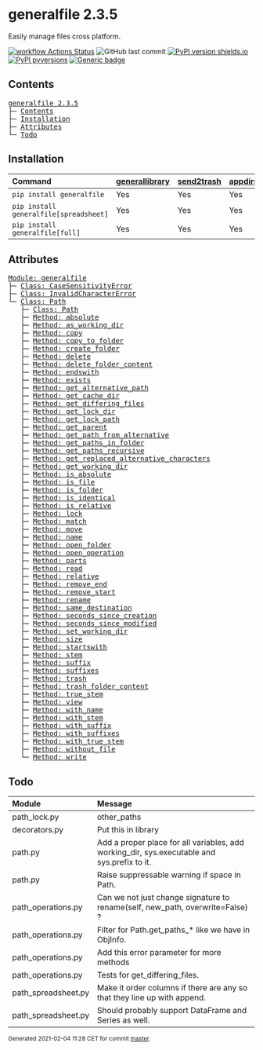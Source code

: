 # generalfile 2.3.5
Easily manage files cross platform.

[![workflow Actions Status](https://github.com/ManderaGeneral/generalfile/workflows/workflow/badge.svg)](https://github.com/ManderaGeneral/generalfile/actions)
![GitHub last commit](https://img.shields.io/github/last-commit/ManderaGeneral/generalfile)
[![PyPI version shields.io](https://img.shields.io/pypi/v/generalfile.svg)](https://pypi.org/project/generalfile/)
[![PyPI pyversions](https://img.shields.io/pypi/pyversions/generalfile.svg)](https://pypi.python.org/pypi/generalfile/)
[![Generic badge](https://img.shields.io/badge/platforms-windows%20%7C%20ubuntu-blue.svg)](https://shields.io/)

## Contents
<pre>
<a href='#generalfile-2.3.5'>generalfile 2.3.5</a>
├─ <a href='#Contents'>Contents</a>
├─ <a href='#Installation'>Installation</a>
├─ <a href='#Attributes'>Attributes</a>
└─ <a href='#Todo'>Todo</a>
</pre>

## Installation
| Command                                | <a href='https://pypi.org/project/generallibrary'>generallibrary</a>   | <a href='https://pypi.org/project/send2trash'>send2trash</a>   | <a href='https://pypi.org/project/appdirs'>appdirs</a>   | <a href='https://pypi.org/project/pandas'>pandas</a>   |
|:---------------------------------------|:-----------------------------------------------------------------------|:---------------------------------------------------------------|:---------------------------------------------------------|:-------------------------------------------------------|
| `pip install generalfile`              | Yes                                                                    | Yes                                                            | Yes                                                      | No                                                     |
| `pip install generalfile[spreadsheet]` | Yes                                                                    | Yes                                                            | Yes                                                      | Yes                                                    |
| `pip install generalfile[full]`        | Yes                                                                    | Yes                                                            | Yes                                                      | Yes                                                    |

## Attributes
<pre>
<a href='https://github.com/ManderaGeneral/generalfile/blob/master/generalfile/__init__.py#L1'>Module: generalfile</a>
├─ <a href='https://github.com/ManderaGeneral/generalfile/blob/master/generalfile/errors.py#L4'>Class: CaseSensitivityError</a>
├─ <a href='https://github.com/ManderaGeneral/generalfile/blob/master/generalfile/errors.py#L5'>Class: InvalidCharacterError</a>
└─ <a href='https://github.com/ManderaGeneral/generalfile/blob/master/generalfile/path.py#L17'>Class: Path</a>
   ├─ <a href='https://github.com/ManderaGeneral/generalfile/blob/master/generalfile/path.py#L17'>Class: Path</a>
   ├─ <a href='https://github.com/ManderaGeneral/generalfile/blob/master/generalfile/path_strings.py#L58'>Method: absolute</a>
   ├─ <a href='https://github.com/ManderaGeneral/generalfile/blob/master/generalfile/path_lock.py#L124'>Method: as_working_dir</a>
   ├─ <a href='https://github.com/ManderaGeneral/generalfile/blob/master/generalfile/path_operations.py#L11'>Method: copy</a>
   ├─ <a href='https://github.com/ManderaGeneral/generalfile/blob/master/generalfile/path_operations.py#L211'>Method: copy_to_folder</a>
   ├─ <a href='https://github.com/ManderaGeneral/generalfile/blob/master/generalfile/path_operations.py#L321'>Method: create_folder</a>
   ├─ <a href='https://github.com/ManderaGeneral/generalfile/blob/master/generalfile/path_operations.py#L35'>Method: delete</a>
   ├─ <a href='https://github.com/ManderaGeneral/generalfile/blob/master/generalfile/path_operations.py#L35'>Method: delete_folder_content</a>
   ├─ <a href='https://github.com/ManderaGeneral/generalfile/blob/master/generalfile/path_strings.py#L101'>Method: endswith</a>
   ├─ <a href='https://github.com/ManderaGeneral/generalfile/blob/master/generalfile/path_operations.py#L239'>Method: exists</a>
   ├─ <a href='https://github.com/ManderaGeneral/generalfile/blob/master/generalfile/path_strings.py#L31'>Method: get_alternative_path</a>
   ├─ <a href='https://github.com/ManderaGeneral/generalfile/blob/master/generalfile/path_operations.py#L338'>Method: get_cache_dir</a>
   ├─ <a href='https://github.com/ManderaGeneral/generalfile/blob/master/generalfile/path_operations.py#L11'>Method: get_differing_files</a>
   ├─ <a href='https://github.com/ManderaGeneral/generalfile/blob/master/generalfile/path_operations.py#L346'>Method: get_lock_dir</a>
   ├─ <a href='https://github.com/ManderaGeneral/generalfile/blob/master/generalfile/path_strings.py#L41'>Method: get_lock_path</a>
   ├─ <a href='https://github.com/ManderaGeneral/generalfile/blob/master/generalfile/path.py#L41'>Method: get_parent</a>
   ├─ <a href='https://github.com/ManderaGeneral/generalfile/blob/master/generalfile/path_strings.py#L47'>Method: get_path_from_alternative</a>
   ├─ <a href='https://github.com/ManderaGeneral/generalfile/blob/master/generalfile/path_operations.py#L11'>Method: get_paths_in_folder</a>
   ├─ <a href='https://github.com/ManderaGeneral/generalfile/blob/master/generalfile/path_operations.py#L11'>Method: get_paths_recursive</a>
   ├─ <a href='https://github.com/ManderaGeneral/generalfile/blob/master/generalfile/path_strings.py#L21'>Method: get_replaced_alternative_characters</a>
   ├─ <a href='https://github.com/ManderaGeneral/generalfile/blob/master/generalfile/path_operations.py#L354'>Method: get_working_dir</a>
   ├─ <a href='https://github.com/ManderaGeneral/generalfile/blob/master/generalfile/path_strings.py#L81'>Method: is_absolute</a>
   ├─ <a href='https://github.com/ManderaGeneral/generalfile/blob/master/generalfile/path_operations.py#L227'>Method: is_file</a>
   ├─ <a href='https://github.com/ManderaGeneral/generalfile/blob/master/generalfile/path_operations.py#L233'>Method: is_folder</a>
   ├─ <a href='https://github.com/ManderaGeneral/generalfile/blob/master/generalfile/path_operations.py#L452'>Method: is_identical</a>
   ├─ <a href='https://github.com/ManderaGeneral/generalfile/blob/master/generalfile/path_strings.py#L87'>Method: is_relative</a>
   ├─ <a href='https://github.com/ManderaGeneral/generalfile/blob/master/generalfile/path_lock.py#L115'>Method: lock</a>
   ├─ <a href='https://github.com/ManderaGeneral/generalfile/blob/master/generalfile/path_strings.py#L251'>Method: match</a>
   ├─ <a href='https://github.com/ManderaGeneral/generalfile/blob/master/generalfile/path_operations.py#L219'>Method: move</a>
   ├─ <a href='https://github.com/ManderaGeneral/generalfile/blob/master/generalfile/path_strings.py#L156'>Method: name</a>
   ├─ <a href='https://github.com/ManderaGeneral/generalfile/blob/master/generalfile/path_operations.py#L331'>Method: open_folder</a>
   ├─ <a href='https://github.com/ManderaGeneral/generalfile/blob/master/generalfile/path_operations.py#L94'>Method: open_operation</a>
   ├─ <a href='https://github.com/ManderaGeneral/generalfile/blob/master/generalfile/path_strings.py#L149'>Method: parts</a>
   ├─ <a href='https://github.com/ManderaGeneral/generalfile/blob/master/generalfile/path_operations.py#L120'>Method: read</a>
   ├─ <a href='https://github.com/ManderaGeneral/generalfile/blob/master/generalfile/path_strings.py#L69'>Method: relative</a>
   ├─ <a href='https://github.com/ManderaGeneral/generalfile/blob/master/generalfile/path_strings.py#L125'>Method: remove_end</a>
   ├─ <a href='https://github.com/ManderaGeneral/generalfile/blob/master/generalfile/path_strings.py#L109'>Method: remove_start</a>
   ├─ <a href='https://github.com/ManderaGeneral/generalfile/blob/master/generalfile/path_operations.py#L11'>Method: rename</a>
   ├─ <a href='https://github.com/ManderaGeneral/generalfile/blob/master/generalfile/path_strings.py#L141'>Method: same_destination</a>
   ├─ <a href='https://github.com/ManderaGeneral/generalfile/blob/master/generalfile/path_operations.py#L11'>Method: seconds_since_creation</a>
   ├─ <a href='https://github.com/ManderaGeneral/generalfile/blob/master/generalfile/path_operations.py#L11'>Method: seconds_since_modified</a>
   ├─ <a href='https://github.com/ManderaGeneral/generalfile/blob/master/generalfile/path_operations.py#L374'>Method: set_working_dir</a>
   ├─ <a href='https://github.com/ManderaGeneral/generalfile/blob/master/generalfile/path_operations.py#L11'>Method: size</a>
   ├─ <a href='https://github.com/ManderaGeneral/generalfile/blob/master/generalfile/path_strings.py#L93'>Method: startswith</a>
   ├─ <a href='https://github.com/ManderaGeneral/generalfile/blob/master/generalfile/path_strings.py#L170'>Method: stem</a>
   ├─ <a href='https://github.com/ManderaGeneral/generalfile/blob/master/generalfile/path_strings.py#L198'>Method: suffix</a>
   ├─ <a href='https://github.com/ManderaGeneral/generalfile/blob/master/generalfile/path_strings.py#L237'>Method: suffixes</a>
   ├─ <a href='https://github.com/ManderaGeneral/generalfile/blob/master/generalfile/path_operations.py#L35'>Method: trash</a>
   ├─ <a href='https://github.com/ManderaGeneral/generalfile/blob/master/generalfile/path_operations.py#L35'>Method: trash_folder_content</a>
   ├─ <a href='https://github.com/ManderaGeneral/generalfile/blob/master/generalfile/path_strings.py#L184'>Method: true_stem</a>
   ├─ <a href='https://github.com/ManderaGeneral/generalfile/blob/master/generalfile/path.py#L117'>Method: view</a>
   ├─ <a href='https://github.com/ManderaGeneral/generalfile/blob/master/generalfile/path_strings.py#L162'>Method: with_name</a>
   ├─ <a href='https://github.com/ManderaGeneral/generalfile/blob/master/generalfile/path_strings.py#L176'>Method: with_stem</a>
   ├─ <a href='https://github.com/ManderaGeneral/generalfile/blob/master/generalfile/path_strings.py#L204'>Method: with_suffix</a>
   ├─ <a href='https://github.com/ManderaGeneral/generalfile/blob/master/generalfile/path_strings.py#L243'>Method: with_suffixes</a>
   ├─ <a href='https://github.com/ManderaGeneral/generalfile/blob/master/generalfile/path_strings.py#L190'>Method: with_true_stem</a>
   ├─ <a href='https://github.com/ManderaGeneral/generalfile/blob/master/generalfile/path_operations.py#L259'>Method: without_file</a>
   └─ <a href='https://github.com/ManderaGeneral/generalfile/blob/master/generalfile/path_operations.py#L108'>Method: write</a>
</pre>

## Todo
| Module              | Message                                                                                     |
|:--------------------|:--------------------------------------------------------------------------------------------|
| path\_lock.py        | other\_paths                                                                                 |
| decorators.py       | Put this in library                                                                         |
| path.py             | Add a proper place for all variables, add working\_dir, sys.executable and sys.prefix to it. |
| path.py             | Raise suppressable warning if space in Path.                                                |
| path\_operations.py  | Can we not just change signature to rename(self, new\_path, overwrite=False) ?               |
| path\_operations.py  | Filter for Path.get\_paths\_* like we have in ObjInfo.                                        |
| path\_operations.py  | Add this error parameter for more methods                                                   |
| path\_operations.py  | Tests for get\_differing\_files.                                                              |
| path\_spreadsheet.py | Make it order columns if there are any so that they line up with append.                    |
| path\_spreadsheet.py | Should probably support DataFrame and Series as well.                                       |

<sup>
Generated 2021-02-04 11:28 CET for commit <a href='https://github.com/ManderaGeneral/generalfile/commit/master'>master</a>.
</sup>
